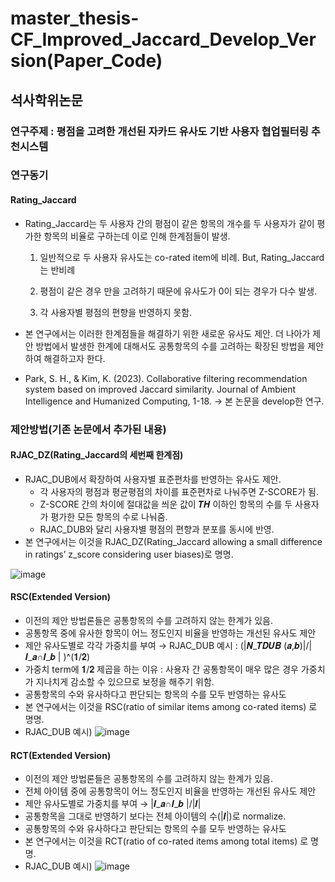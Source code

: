 # master_thesis-CF_Improved_Jaccard_Develop_Version(Paper_Code)

## 석사학위논문
### 연구주제 : 평점을 고려한 개선된 자카드 유사도 기반 사용자 협업필터링 추천시스템

### 연구동기
#### Rating_Jaccard

- Rating_Jaccard는 두 사용자 간의 평점이 같은 항목의 개수를 두 사용자가 같이 평가한 항목의 비율로 구하는데 이로 인해 한계점들이 발생.

  1) 일반적으로 두 사용자 유사도는 co-rated item에 비례. But, Rating_Jaccard는 반비례

  2) 평점이 같은 경우 만을 고려하기 때문에 유사도가 0이 되는 경우가 다수 발생.

  3) 각 사용자별 평점의 편향을 반영하지 못함.

- 본 연구에서는 이러한 한계점들을 해결하기 위한 새로운 유사도 제안. 더 나아가 제안 방법에서 발생한 한계에 대해서도 공통항목의 수를 고려하는 확장된 방법을 제안하여 해결하고자 한다.  
- Park, S. H., & Kim, K. (2023). Collaborative filtering recommendation system based on improved Jaccard similarity. Journal of Ambient Intelligence and Humanized Computing, 1-18. -> 본 논문을 develop한 연구.

### 제안방법(기존 논문에서 추가된 내용)
#### RJAC_DZ(Rating_Jaccard의 세번째 한계점)
- RJAC_DUB에서 확장하여 사용자별 표준편차를 반영하는 유사도 제안.
  - 각 사용자의 평점과 평균평점의 차이를 표준편차로 나눠주면 Z-SCORE가 됨.
  - Z-SCORE 간의 차이에 절대값을 씌운 값이 𝑻𝑯 이하인 항목의 수를 두 사용자가 평가한 모든 항목의 수로 나눠줌.
  - RJAC_DUB와 달리 사용자별 평점의 편향과 분포를 동시에 반영.
- 본 연구에서는 이것을 RJAC_DZ(Rating_Jaccard allowing a small difference in ratings’ z_score considering user biases)로 명명.
  
![image](https://github.com/soonhp/master_thesis-CF_Improved_Jaccard_Develop_Version/assets/73877159/27463a5f-b866-43dd-a761-18805d39cbbd)

#### RSC(Extended Version)
- 이전의 제안 방법론들은 공통항목의 수를 고려하지 않는 한계가 있음.
- 공통항목 중에 유사한 항목이 어느 정도인지 비율을 반영하는 개선된 유사도 제안
- 제안 유사도별로 각각 가중치를 부여 → RJAC_DUB 예시 :  (|𝑵_𝑻𝑫𝑼𝑩 (𝒂,𝒃)|/|𝑰_𝒂∩𝑰_𝒃 | )^(𝟏/𝟐)
- 가중치 term에 𝟏/𝟐 제곱을 하는 이유 : 사용자 간 공통항목이 매우 많은 경우 가중치가 지나치게 감소할 수 있으므로 보정을 해주기 위함.
- 공통항목의 수와 유사하다고 판단되는 항목의 수를 모두 반영하는 유사도
- 본 연구에서는 이것을 RSC(ratio of similar items among co-rated items) 로 명명.
- RJAC_DUB 예시)
![image](https://github.com/soonhp/master_thesis-CF_Improved_Jaccard_Develop_Version/assets/73877159/fc4bc1dd-294a-4f08-a39a-7b1e3d8f6262)

#### RCT(Extended Version)
- 이전의 제안 방법론들은 공통항목의 수를 고려하지 않는 한계가 있음.
- 전체 아이템 중에 공통항목이 어느 정도인지 비율을 반영하는 개선된 유사도 제안
- 제안 유사도별로 가중치를 부여 → |𝑰_𝒂∩𝑰_𝒃 |/|𝑰|
- 공통항목을 그대로 반영하기 보다는 전체 아이템의 수(|𝑰|)로 normalize.
- 공통항목의 수와 유사하다고 판단되는 항목의 수를 모두 반영하는 유사도
- 본 연구에서는 이것을 RCT(ratio of co-rated items among total items) 로 명명.
- RJAC_DUB 예시)
![image](https://github.com/soonhp/master_thesis-CF_Improved_Jaccard_Develop_Version/assets/73877159/f19fc53c-801f-4265-b65b-afc7985495e5)



